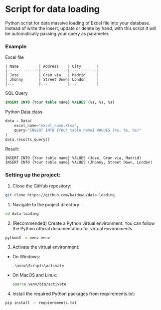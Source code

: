 # Script for data loading
Python script for data massive loading of Excel file into your database. 
Instead of write the insert, update or delete by hand, 
with this script it will be automatically passing your query as parameter.
### Example
Excel file

```
| Name         | Address    | City       |
|--------------|------------|------------|
| Joze         | Gran via   | Madrid     |
| Jhonny       | Street Down| London     |
|...           |...         |...         |
```

SQL Query

```sql
INSERT INTO {Your table name} VALUES (%s, %s, %s)
```

Python Data class
```python
data = Data(
    excel_name="excel_name.xlsx",
    query="INSERT INTO {Your table name} VALUES (%s, %s, %s)"
)
data.results_query()
```

Result:
```
INSERT INTO {Your table name} VALUES (Joze, Gran via, Madrid)
INSERT INTO {Your table name} VALUES (Jhonny, Street Down, London)
```

### Setting up the project:
1. Clone the GitHub repository:

```bash
git clone https://github.com/kaidewu/data-loading
```

1. Navigate to the project directory:

```bash
cd data-loading
```

2. (Recommended) Create a Python virtual environment: You can follow the Python official documentation for virtual environments.

```bash
python3 -m venv venv
```

3. Activate the virtual environment:
  
  - On Windows:

    ```
    .\venv\Scripts\activate
    ```

  - On MacOS and Linux:
  
    ```bash
    source venv/bin/activate
    ```

4. Install the required Python packages from requirements.txt:

```bash
pip install -r requierements.txt
```
